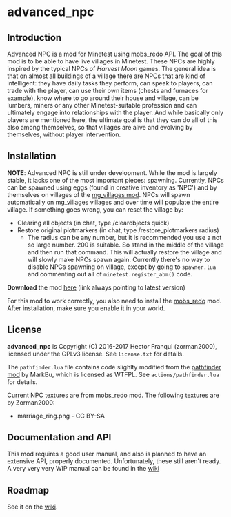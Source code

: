 advanced_npc
============

Introduction
------------

Advanced NPC is a mod for Minetest using mobs_redo API.
The goal of this mod is to be able to have live villages in Minetest. These NPCs are highly inspired by the typical NPCs of _Harvest Moon_ games. The general idea is that on almost all buildings of a village there are NPCs that are kind of intelligent: they have daily tasks they perform, can speak to players, can trade with the player, can use their own items (chests and furnaces for example), know where to go around their house and village, can be lumbers, miners or any other Minetest-suitable profession and can ultimately engage into relationships with the player. And while basically only players are mentioned here, the ultimate goal is that they can do all of this also among themselves, so that villages are alive and evolving by themselves, without player intervention.


Installation
------------

__NOTE__: Advanced NPC is still under development. While the mod is largely stable, it lacks one of the most important pieces: spawning. Currently, NPCs can be spawned using eggs (found in creative inventory as 'NPC') and by themselves on villages of the [mg_villages mod](https://forum.minetest.net/viewtopic.php?t=13589). NPCs will spawn automatically on mg_villages villages and over time will populate the entire village. If something goes wrong, you can reset the village by:
  - Clearing all objects (in chat, type /clearobjects quick)
  - Restore original plotmarkers (in chat, type /restore_plotmarkers radius)
    - The radius can be any number, but it is recommended you use a not so large number. 200 is suitable. So stand in the middle of the village and then run that command.
This will actually restore the village and will slowly make NPCs spawn again. Currently there's no way to disable NPCs spawning on village, except by going to `spawner.lua` and commenting out all of `minetest.register_abm()` code.

__Download__ the mod [here](https://github.com/hkzorman/advanced_npc/archive/master.zip) (link always pointing to latest version)

For this mod to work correctly, you also need to install the [mobs_redo](https://github.com/tenplus1/mobs_redo) mod. After installation, make sure you enable it in your world.


License
-------

__advanced_npc__ is Copyright (C) 2016-2017 Hector Franqui (zorman2000), licensed under the GPLv3 license. See `license.txt` for details.

The `pathfinder.lua` file contains code slighlty modified from the [pathfinder mod](https://github.com/MarkuBu/pathfinder) by MarkBu, which is licensed as WTFPL. See `actions/pathfinder.lua` for details.

Current NPC textures are from mobs_redo mod.
The following textures are by Zorman2000:
- marriage_ring.png - CC BY-SA


Documentation and API
---------------------

This mod requires a good user manual, and also is planned to have an extensive API, properly documented. Unfortunately, these still aren't ready. A very very very WIP manual can be found in the [wiki](https://github.com/hkzorman/advanced_npc/wiki/Concept%3A-Dialogues)


Roadmap
-------

See it on the [wiki](https://github.com/hkzorman/advanced_npc/wiki).
